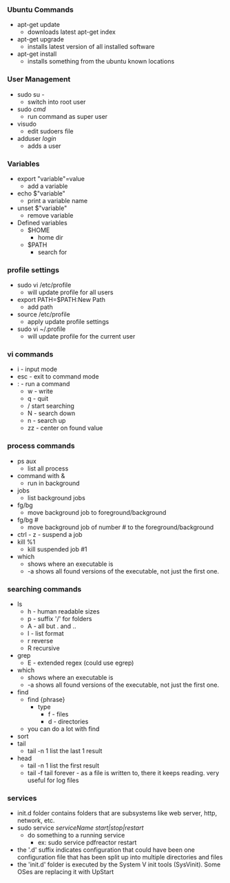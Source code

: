 ### Ubuntu Commands
* apt-get update 
	- downloads latest apt-get index
* apt-get upgrade
	- installs latest version of all installed software
* apt-get install
	- installs something from the ubuntu known locations

### User Management
* sudo su -
    - switch into root user
* sudo <i>cmd</i> 
    - run command as super user
* visudo
    - edit sudoers file
* adduser <i>login</i>
    - adds a user
    
### Variables
* export "variable"=value
    - add a variable
* echo $"variable"
    - print a variable name
* unset $"variable"
	- remove variable
* Defined variables
    - $HOME
	   - home dir
	- $PATH
        - search for 

### profile settings
* sudo vi /etc/profile
    - will update profile for all users
* export PATH=$PATH:New Path
    - add path
* source /etc/profile
    - apply update profile settings
* sudo vi ~/.profile
	- will update profile for the current user

### vi commands
* i - input mode
* esc - exit to command mode
* : - run a command
    - w - write
	- q - quit
	- / start searching	
	- N - search down
	- n - search up
    - zz - center on found value

### process commands
* ps aux
    - list all process
* command with &
    - run in background
* jobs
    - list background jobs
* fg/bg 
	- move background job to foreground/background
* fg/bg #
	- move background job of number # to the foreground/background
* ctrl - z - suspend a job
* kill %1
	- kill suspended job #1
* which
    - shows where an executable is
    -  -a shows all found versions of the executable, not just the first one.

### searching commands
* ls
    - h - human readable sizes
    - p - suffix '/' for folders
    - A - all but . and ..
    - l - list format
    - r reverse
    - R recursive
* grep
    - E - extended regex (could use egrep)
* which
    - shows where an executable is
    -  -a shows all found versions of the executable, not just the first one.
* find
    - find {phrase}
        - type 
            - f - files
            - d - directories
    - you can do a lot with find         
* sort
* tail
    - tail -n 1
        list the last 1 result
* head
    - tail -n 1 
        list the first result
    - tail -f 
        tail forever - as a file is written to, there it keeps reading. very useful for log files

### services
* init.d folder contains folders that are subsystems like web server, http, network, etc.
* sudo service <i>serviceName</i> <i>start|stop|restart</i>
	- do something to a running service
		- ex: sudo service pdfreactor restart
* the '.d' suffix indicates configuration that could have been one configuration file that has been split up into multiple directories and files
* the 'init.d' folder is executed by the System V init tools (SysVinit). Some OSes are replacing it with UpStart
